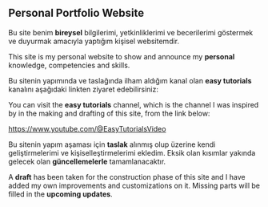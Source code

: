 ## **Personal Portfolio Website**

Bu site benim **bireysel** bilgilerimi, yetkinliklerimi ve becerilerimi göstermek ve duyurmak amacıyla yaptığım kişisel websitemdir.

This site is my personal website to show and announce my **personal** knowledge, competencies and skills.

Bu sitenin yapımında ve taslağında ilham aldığım kanal olan **easy tutorials** kanalını aşağıdaki linkten ziyaret edebilirsiniz:

You can visit the **easy tutorials** channel, which is the channel I was inspired by in the making and drafting of this site, from the link below:

https://www.youtube.com/@EasyTutorialsVideo

Bu sitenin yapım aşaması için **taslak** alınmış olup üzerine kendi geliştirmelerimi ve kişiselleştirmelerimi ekledim. Eksik olan kısımlar yakında gelecek olan **güncellemelerle** tamamlanacaktır.

A **draft** has been taken for the construction phase of this site and I have added my own improvements and customizations on it. Missing parts will be filled in the **upcoming updates**.
